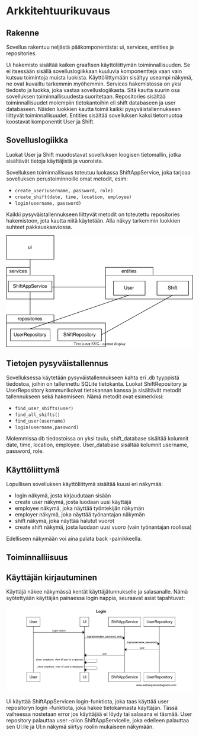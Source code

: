 # Arkkitehtuurikuvaus

## Rakenne

Sovellus rakentuu neljästä pääkomponentista: ui, services, entities ja repositories.

Ui hakemisto sisältää kaiken graafisen käyttöliittymän toiminnallisuuden. Se ei itsessään sisällä sovelluslogiikkaan kuuluvia komponentteja vaan vain kutsuu toimintoja muista luokista. Käyttöliittymään sisältyy useampi näkymä, ne ovat kuvailtu tarkemmin myöhemmin.
Services hakemistossa on yksi tiedosto ja luokka, joka vastaa sovelluslogiikasta. Sitä kautta suurin osa sovelluksen toiminnallisuudesta suoritetaan.
Repositories sisältää toiminnallisuudet molempiin tietokantoihin eli shift databaseen ja user databaseen. Näiden luokkien kautta toimii kaikki pysyväistallennukseen liittyvät toiminnallisuudet.
Entities sisältää sovelluksen kaksi tietomuotoa koostavat komponentit User ja Shift.

## Sovelluslogiikka
Luokat User ja Shift muodostavat sovelluksen loogisen tietomallin, jotka sisältävät tietoja käyttäjistä ja vuoroista.

Sovelluksen toiminnallisuus toteutuu luokassa ShiftAppService, joka tarjoaa sovelluksen perustoiminnoille omat metodit, esim:

- `create_user(username, password, role)`
- `create_shift(date, time, location, employee)`
- `login(username, password)`

Kaikki pysyväistallennukseen liittyvät metodit on toteutettu repositories hakemistoon, jota kautta niitä käytetään. Alla näkyy tarkemmin luokkien suhteet pakkauskaaviossa.

![Arkkitehtuurikaavio](https://github.com/evahteri/ot-harjoitustyo/blob/master/dokumentaatio/kuvat/arkkitehtuurikaavio_shift_app.drawio(1).svg)

## Tietojen pysyväistallennus

Sovelluksessa käytetään pysyväistallennukseen kahta eri .db tyyppistä tiedostoa, joihin on tallennettu SQLite tietokanta. Luokat ShiftRepository ja UserRepository kommunikoivat tietokannan kanssa ja sisältävät metodit tallennukseen sekä hakemiseen.
Nämä metodit ovat esimerkiksi:

- `find_user_shifts(user)`
- `find_all_shifts()`
- `find_user(username)`
- `login(username,password)`

Molemmissa db tiedostoissa on yksi taulu, shift_database sisältää kolumnit date, time, location, employee. User_database sisältää kolumnit username, password, role.

## Käyttöliittymä

Lopullisen sovelluksen käyttöliittymä sisältää kuusi eri näkymää:

- login näkymä, josta kirjaudutaan sisään
- create user näkymä, josta luodaan uusi käyttäjä
- employee näkymä, joka näyttää työntekijän näkymän
- employer näkymä, joka näyttää työnantajan näkymän
- shift näkymä, joka näyttää halutut vuorot
- create shift näkymä, josta luodaan uusi vuoro (vain työnantajan roolissa)

Edelliseen näkymään voi aina palata back -painikkeella.

## Toiminnalliisuus


## Käyttäjän kirjautuminen

Käyttäjä näkee näkymässä kentät käyttäjätunnukselle ja salasanalle. Nämä syötettyään käyttäjän painaessa login nappia, seuraavat asiat tapahtuvat:

![Sekvenssikaavio](https://github.com/evahteri/ot-harjoitustyo/blob/master/dokumentaatio/kuvat/sekvenssikaavio.png)

UI käyttää ShiftAppServicen login-funktiota, joka taas käyttää user repositoryn login -funktiota, joka hakee tietokannasta käyttäjän. Tässä vaiheessa nostetaan error jos käyttäjää ei löydy tai salasana ei täsmää. User repository palauttaa user -olion ShiftAppServicelle, joka edelleen palauttaa sen UI:lle ja UI:n näkymä siirtyy roolin mukaiseen näkymään.



